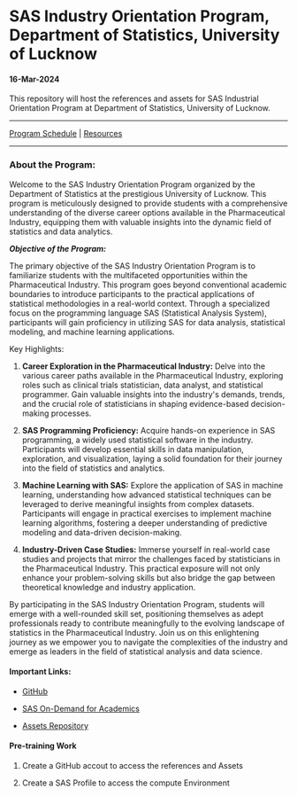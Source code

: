 # SAS Industry Orientation Program, Department of Statistics, University of Lucknow

#### 16-Mar-2024

This repository will host the references and assets for SAS Industrial Orientation Program at Department of Statistics, University of Lucknow.

---

[Program Schedule](Schedule.md) | [Resources]('Resources')

---

### About the Program:

Welcome to the SAS Industry Orientation Program organized by the Department of Statistics at the prestigious University of Lucknow. This program is meticulously designed to provide students with a comprehensive understanding of the diverse career options available in the Pharmaceutical Industry, equipping them with valuable insights into the dynamic field of statistics and data analytics.

***Objective of the Program:***

The primary objective of the SAS Industry Orientation Program is to familiarize students with the multifaceted opportunities within the Pharmaceutical Industry. This program goes beyond conventional academic boundaries to introduce participants to the practical applications of statistical methodologies in a real-world context. Through a specialized focus on the programming language SAS (Statistical Analysis System), participants will gain proficiency in utilizing SAS for data analysis, statistical modeling, and machine learning applications.

Key Highlights:

1. **Career Exploration in the Pharmaceutical Industry:** Delve into the various career paths available in the Pharmaceutical Industry, exploring roles such as clinical trials statistician, data analyst, and statistical programmer. Gain valuable insights into the industry's demands, trends, and the crucial role of statisticians in shaping evidence-based decision-making processes.

2. **SAS Programming Proficiency:** Acquire hands-on experience in SAS programming, a widely used statistical software in the industry. Participants will develop essential skills in data manipulation, exploration, and visualization, laying a solid foundation for their journey into the field of statistics and analytics.

3. **Machine Learning with SAS:** Explore the application of SAS in machine learning, understanding how advanced statistical techniques can be leveraged to derive meaningful insights from complex datasets. Participants will engage in practical exercises to implement machine learning algorithms, fostering a deeper understanding of predictive modeling and data-driven decision-making.

4. **Industry-Driven Case Studies:** Immerse yourself in real-world case studies and projects that mirror the challenges faced by statisticians in the Pharmaceutical Industry. This practical exposure will not only enhance your problem-solving skills but also bridge the gap between theoretical knowledge and industry application.

By participating in the SAS Industry Orientation Program, students will emerge with a well-rounded skill set, positioning themselves as adept professionals ready to contribute meaningfully to the evolving landscape of statistics in the Pharmaceutical Industry. Join us on this enlightening journey as we empower you to navigate the complexities of the industry and emerge as leaders in the field of statistical analysis and data science.

#### Important  Links:

- [GitHub](https://github.com/)

- [SAS On-Demand for Academics](https://welcome.oda.sas.com/) 

- [Assets Repository](https://github.com/anantawasthi/DOSLU-SAS-IOP)

#### Pre-training Work

1. Create a GitHub accout to access the references and Assets

2. Create a SAS Profile to access the compute Environment
